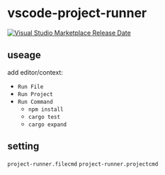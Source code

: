# vscode-project-runner

[![Visual Studio Marketplace Release Date](https://img.shields.io/visual-studio-marketplace/release-date/munch1182.vscode-munch1182-runner)](https://marketplace.visualstudio.com/items?itemName=munch1182.vscode-munch1182-runner)

## useage
add editor/context:

- `Run File`
- `Run Project`
- `Run Command`
    - `npm install`
    - `cargo test`
    - `cargo expand`

## setting

`project-runner.filecmd`
`project-runner.projectcmd`
